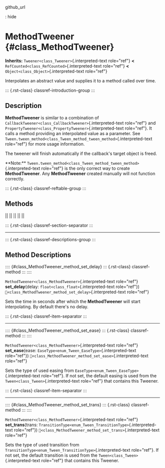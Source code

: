 github_url

:   hide

# MethodTweener {#class_MethodTweener}

**Inherits:** `Tweener<class_Tweener>`{.interpreted-text role="ref"}
**\<** `RefCounted<class_RefCounted>`{.interpreted-text role="ref"}
**\<** `Object<class_Object>`{.interpreted-text role="ref"}

Interpolates an abstract value and supplies it to a method called over
time.

::: {.rst-class}
classref-introduction-group
:::

## Description

**MethodTweener** is similar to a combination of
`CallbackTweener<class_CallbackTweener>`{.interpreted-text role="ref"}
and `PropertyTweener<class_PropertyTweener>`{.interpreted-text
role="ref"}. It calls a method providing an interpolated value as a
parameter. See
`Tween.tween_method<class_Tween_method_tween_method>`{.interpreted-text
role="ref"} for more usage information.

The tweener will finish automatically if the callback\'s target object
is freed.

\*\*Note:\*\*
`Tween.tween_method<class_Tween_method_tween_method>`{.interpreted-text
role="ref"} is the only correct way to create **MethodTweener**. Any
**MethodTweener** created manually will not function correctly.

::: {.rst-class}
classref-reftable-group
:::

## Methods

||
||
||
||
||

::: {.rst-class}
classref-section-separator
:::

------------------------------------------------------------------------

::: {.rst-class}
classref-descriptions-group
:::

## Method Descriptions

:::: {#class_MethodTweener_method_set_delay}
::: {.rst-class}
classref-method
:::
::::

`MethodTweener<class_MethodTweener>`{.interpreted-text role="ref"}
**set_delay**(delay: `float<class_float>`{.interpreted-text role="ref"})
`🔗<class_MethodTweener_method_set_delay>`{.interpreted-text role="ref"}

Sets the time in seconds after which the **MethodTweener** will start
interpolating. By default there\'s no delay.

::: {.rst-class}
classref-item-separator
:::

------------------------------------------------------------------------

:::: {#class_MethodTweener_method_set_ease}
::: {.rst-class}
classref-method
:::
::::

`MethodTweener<class_MethodTweener>`{.interpreted-text role="ref"}
**set_ease**(ease: `EaseType<enum_Tween_EaseType>`{.interpreted-text
role="ref"}) `🔗<class_MethodTweener_method_set_ease>`{.interpreted-text
role="ref"}

Sets the type of used easing from
`EaseType<enum_Tween_EaseType>`{.interpreted-text role="ref"}. If not
set, the default easing is used from the
`Tween<class_Tween>`{.interpreted-text role="ref"} that contains this
Tweener.

::: {.rst-class}
classref-item-separator
:::

------------------------------------------------------------------------

:::: {#class_MethodTweener_method_set_trans}
::: {.rst-class}
classref-method
:::
::::

`MethodTweener<class_MethodTweener>`{.interpreted-text role="ref"}
**set_trans**(trans:
`TransitionType<enum_Tween_TransitionType>`{.interpreted-text
role="ref"})
`🔗<class_MethodTweener_method_set_trans>`{.interpreted-text role="ref"}

Sets the type of used transition from
`TransitionType<enum_Tween_TransitionType>`{.interpreted-text
role="ref"}. If not set, the default transition is used from the
`Tween<class_Tween>`{.interpreted-text role="ref"} that contains this
Tweener.
